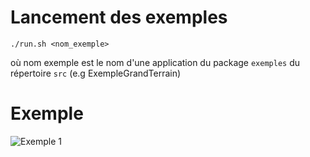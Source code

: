 # Lancement des exemples
```./run.sh <nom_exemple>```

où nom exemple est le nom d'une application du package `exemples` du répertoire `src` (e.g ExempleGrandTerrain)
# Exemple

![Exemple 1](images/exemples/img-1.png)
